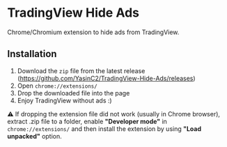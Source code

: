 # TradingView Hide Ads
Chrome/Chromium extension to hide ads from TradingView.

## Installation

1. Download the `zip` file from the latest release (https://github.com/YasinC2/TradingView-Hide-Ads/releases) 
2. Open `chrome://extensions/`
3. Drop the downloaded file into the page
4. Enjoy TradingView without ads :)
    
    
    
⚠ If dropping the extension file did not work (usually in Chrome browser), extract .zip file to a folder, enable **"Developer mode"** in `chrome://extensions/` and then install the extension by using **"Load unpacked"** option.
